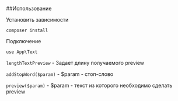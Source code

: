##Использование

Установить зависимости 

`composer install`

 Подключение
 
 `use App\Text`
 
 `lengthTextPreview` - Задает длину получаемого preview
 
 `addStopWord($param)` - $param - стоп-слово
 
 `preview($param)` - $param - текст из которого необходимо сделать preview